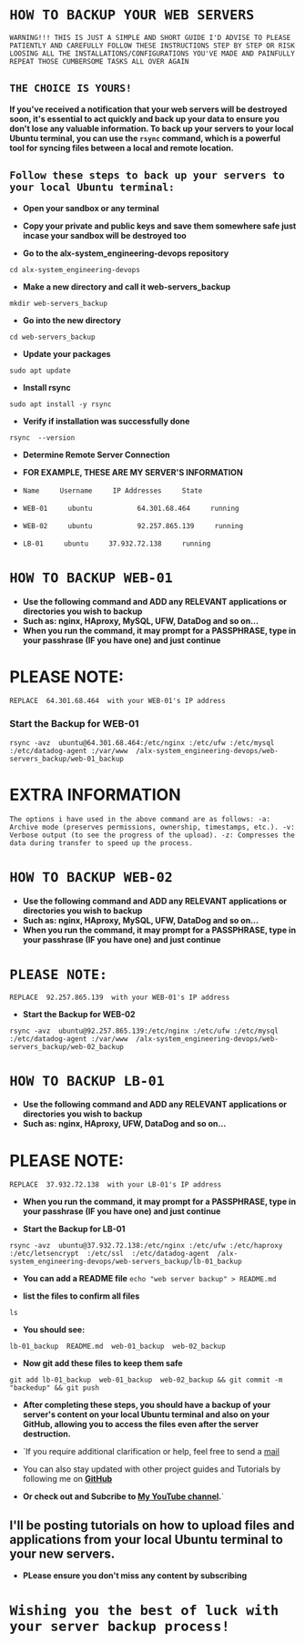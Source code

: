 # `HOW TO BACKUP YOUR WEB SERVERS`

`WARNING!!!
THIS IS JUST A SIMPLE AND SHORT GUIDE
I'D ADVISE TO PLEASE PATIENTLY AND CAREFULLY FOLLOW THESE INSTRUCTIONS STEP BY STEP
OR RISK LOOSING ALL THE INSTALLATIONS/CONFIGURATIONS YOU'VE MADE AND PAINFULLY REPEAT THOSE CUMBERSOME TASKS ALL OVER AGAIN`
## `THE CHOICE IS YOURS!`

**If you've received a notification that your web servers will be destroyed soon, it's essential to act quickly and back up your data to ensure you don't lose any valuable information. To back up your servers to your local Ubuntu terminal, you can use the `rsync` command, which is a powerful tool for syncing files between a local and remote location.**



## `Follow these steps to back up your servers to your local Ubuntu terminal:`

- **Open your sandbox or any  terminal**

- **Copy your private and public keys and save them somewhere safe just incase your sandbox will be destroyed too**

- **Go to the alx-system_engineering-devops repository**

`cd alx-system_engineering-devops`
 - **Make a new directory and call it web-servers_backup**

`mkdir web-servers_backup`

- **Go into the new directory**

`cd web-servers_backup`

- **Update your packages**

`sudo apt update`

- **Install rsync**

`sudo apt install -y rsync`

- **Verify if installation was successfully done**

`rsync  --version`

- **Determine Remote Server Connection**

- **FOR EXAMPLE, THESE ARE MY SERVER'S INFORMATION**

- `Name     Username     IP Addresses     State`
- `WEB-01     ubuntu		   64.301.68.464     running`	
- `WEB-02     ubuntu		   92.257.865.139     running`	
- `LB-01     ubuntu     37.932.72.138     running`


# `HOW TO BACKUP WEB-01`

- **Use the following command and ADD any RELEVANT applications or directories you wish to backup**
- **Such as: nginx, HAproxy, MySQL, UFW, DataDog and so on...**
- **When you run the command, it may prompt for a PASSPHRASE, type in your passhrase (IF you have one) and just continue**

# PLEASE NOTE:
`REPLACE  64.301.68.464  with your WEB-01's IP address`

### Start the Backup for WEB-01

`rsync -avz  ubuntu@64.301.68.464:/etc/nginx :/etc/ufw :/etc/mysql  :/etc/datadog-agent :/var/www  /alx-system_engineering-devops/web-servers_backup/web-01_backup`


# EXTRA INFORMATION
`The options i have used in the above command are as follows:
-a: Archive mode (preserves permissions, ownership, timestamps, etc.).
-v: Verbose output (to see the progress of the upload).
-z: Compresses the data during transfer to speed up the process.`


# `HOW TO BACKUP WEB-02`

- **Use the following command and ADD any RELEVANT applications or directories you wish to backup**
- **Such as: nginx, HAproxy, MySQL, UFW, DataDog and so on...**
- **When you run the command, it may prompt for a PASSPHRASE, type in your passhrase (IF you have one) and just continue**


# `PLEASE NOTE:`
`REPLACE  92.257.865.139  with your WEB-01's IP address`

- **Start the Backup for WEB-02**

`rsync -avz  ubuntu@92.257.865.139:/etc/nginx :/etc/ufw :/etc/mysql  :/etc/datadog-agent :/var/www  /alx-system_engineering-devops/web-servers_backup/web-02_backup`



# `HOW TO BACKUP LB-01`

- **Use the following command and ADD any RELEVANT applications or directories you wish to backup**
- **Such as: nginx, HAproxy, UFW, DataDog and so on...** 


# PLEASE NOTE:
`REPLACE  37.932.72.138  with your LB-01's IP address`

- **When you run the command, it may prompt for a PASSPHRASE, type in your passhrase (IF you have one) and just continue**

- **Start the Backup for LB-01**

`rsync -avz  ubuntu@37.932.72.138:/etc/nginx :/etc/ufw :/etc/haproxy :/etc/letsencrypt  :/etc/ssl  :/etc/datadog-agent  /alx-system_engineering-devops/web-servers_backup/lb-01_backup`

- **You can add a README file**
`echo "web server backup" > README.md`

- **list the files to confirm all files**

`ls `

- **You should see:**

`lb-01_backup  README.md  web-01_backup  web-02_backup`

- **Now git add these files to keep them safe**

`git add lb-01_backup  web-01_backup  web-02_backup && git commit -m "backedup" && git push`

- **After completing these steps, you should have a backup of your server's content on your local Ubuntu terminal and also on your GitHub,
allowing you to access the files even after the server destruction.**



- `If you require additional clarification or help, feel free to send a [mail](igbebestor72gmail.com)
- You can also stay updated with other project guides and Tutorials by following me on **[GitHub](https://github.com/besthor)**
- **Or check out and Subcribe to [My YouTube channel](https://www.youtube.com/channel/UCVLwEYPiV1omTB-8ZQAioyw).**`


## I'll be posting tutorials on how to upload files and applications from your local Ubuntu terminal to your new servers.
- **PLease ensure you don't miss any content by subscribing**
# `Wishing you the best of luck with your server backup process!`


